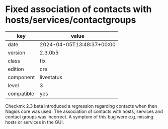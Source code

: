 [//]: # (werk v2)
# Fixed association of contacts with hosts/services/contactgroups

key        | value
---------- | ---
date       | 2024-04-05T13:48:37+00:00
version    | 2.3.0b5
class      | fix
edition    | cre
component  | livestatus
level      | 3
compatible | yes

Checkmk 2.3 beta introduced a regression regarding contacts when
then Nagios core was used: The association of contacts with hosts,
services and contact groups was incorrect. A symptom of this bug
were e.g. missing hosts or services in the GUI.

